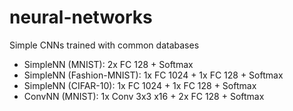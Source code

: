 # neural-networks

Simple CNNs trained with common databases

- SimpleNN (MNIST): 2x FC 128 + Softmax
- SimpleNN (Fashion-MNIST): 1x FC 1024 + 1x FC 128 + Softmax
- SimpleNN (CIFAR-10): 1x FC 1024 + 1x FC 128 + Softmax
- ConvNN (MNIST): 1x Conv 3x3 x16 + 2x FC 128 + Softmax
